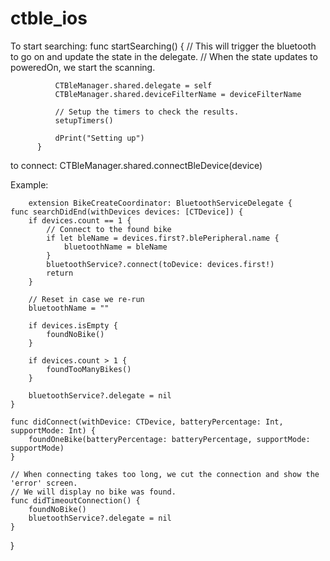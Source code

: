 # ctble_ios

To start searching:
            func startSearching() {
              // This will trigger the bluetooth to go on and update the state in the delegate.
              // When the state updates to poweredOn, we start the scanning.

              CTBleManager.shared.delegate = self
              CTBleManager.shared.deviceFilterName = deviceFilterName

              // Setup the timers to check the results.
              setupTimers()

              dPrint("Setting up")
          }
          
to connect:
      CTBleManager.shared.connectBleDevice(device)
    


Example: 
        
        extension BikeCreateCoordinator: BluetoothServiceDelegate {
    func searchDidEnd(withDevices devices: [CTDevice]) {
        if devices.count == 1 {
            // Connect to the found bike
            if let bleName = devices.first?.blePeripheral.name {
                bluetoothName = bleName
            }
            bluetoothService?.connect(toDevice: devices.first!)
            return
        }
        
        // Reset in case we re-run
        bluetoothName = ""
        
        if devices.isEmpty {
            foundNoBike()
        }
        
        if devices.count > 1 {
            foundTooManyBikes()
        }
        
        bluetoothService?.delegate = nil
    }
    
    func didConnect(withDevice: CTDevice, batteryPercentage: Int, supportMode: Int) {
        foundOneBike(batteryPercentage: batteryPercentage, supportMode: supportMode)
    }
    
    // When connecting takes too long, we cut the connection and show the 'error' screen.
    // We will display no bike was found.
    func didTimeoutConnection() {
        foundNoBike()
        bluetoothService?.delegate = nil
    }
}
